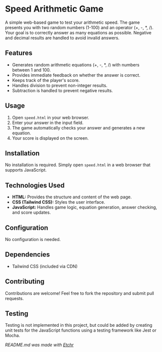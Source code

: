 # Speed Arithmetic Game

A simple web-based game to test your arithmetic speed.  The game presents you with two random numbers (1-100) and an operator (+, -, *, /). Your goal is to correctly answer as many equations as possible.  Negative and decimal results are handled to avoid invalid answers.

## Features

*   Generates random arithmetic equations (+, -, *, /) with numbers between 1 and 100.
*   Provides immediate feedback on whether the answer is correct.
*   Keeps track of the player's score.
*   Handles division to prevent non-integer results.
*   Subtraction is handled to prevent negative results.


## Usage

1.  Open `speed.html` in your web browser.
2.  Enter your answer in the input field.
3.  The game automatically checks your answer and generates a new equation.
4.  Your score is displayed on the screen.


## Installation

No installation is required. Simply open `speed.html` in a web browser that supports JavaScript.


## Technologies Used

*   **HTML:**  Provides the structure and content of the web page.
*   **CSS (Tailwind CSS):**  Styles the user interface.
*   **JavaScript:**  Handles game logic, equation generation, answer checking, and score updates.


## Configuration

No configuration is needed.


## Dependencies

*   Tailwind CSS (included via CDN)


## Contributing

Contributions are welcome!  Feel free to fork the repository and submit pull requests.


## Testing

Testing is not implemented in this project, but could be added by creating unit tests for the JavaScript functions using a testing framework like Jest or Mocha.



*README.md was made with [Etchr](https://etchr.dev)*